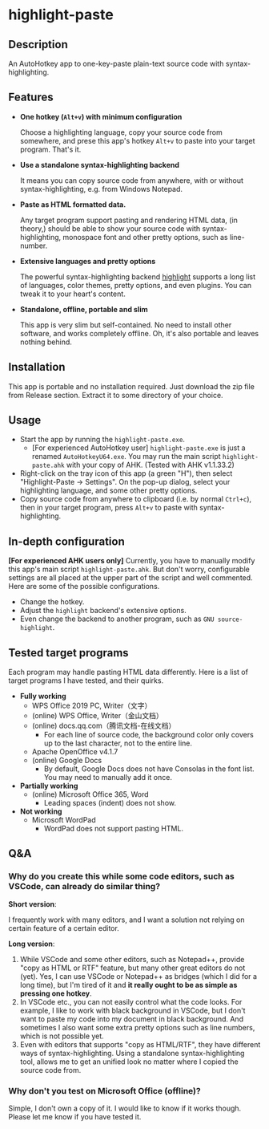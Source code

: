 ﻿# highlight-paste

## Description

An AutoHotkey app to one-key-paste plain-text source code with syntax-highlighting.

## Features

- **One hotkey (`Alt+v`) with minimum configuration**
  
  Choose a highlighting language, copy your source code from somewhere, and prese this app's hotkey `Alt+v` to paste into your target program. That's it.

- **Use a standalone syntax-highlighting backend**
  
  It means you can copy source code from anywhere, with or without syntax-highlighting, e.g. from Windows Notepad.

- **Paste as HTML formatted data.**
  
  Any target program support pasting and rendering HTML data, (in theory,) should be able to show your source code with syntax-highlighting, monospace font and other pretty options, such as line-number.

- **Extensive languages and pretty options**
  
  The powerful syntax-highlighting backend [highlight](https://gitlab.com/saalen/highlight) supports a long list of languages, color themes, pretty options, and even plugins. You can tweak it to your heart's content.

- **Standalone, offline, portable and slim**

  This app is very slim but self-contained. No need to install other software, and works completely offline. Oh, it's also portable and leaves nothing behind.

## Installation

This app is portable and no installation required. Just download the zip file from Release section. Extract it to some directory of your choice.

## Usage

- Start the app by running the `highlight-paste.exe`.
  - [For experienced AutoHotkey user] `highlight-paste.exe` is just a renamed `AutoHotkeyU64.exe`. You may run the main script `highlight-paste.ahk` with your copy of AHK. (Tested with AHK v1.1.33.2)
- Right-click on the tray icon of this app (a green "H"), then select "Highlight-Paste -> Settings". On the pop-up dialog, select your highlighting language, and some other pretty options.
- Copy source code from anywhere to clipboard (i.e. by normal `Ctrl+c`), then in your target program, press `Alt+v` to paste with syntax-highlighting.

## In-depth configuration

**[For experienced AHK users only]** Currently, you have to manually modify this app's main script `highlight-paste.ahk`. But don't worry, configurable settings are all placed at the upper part of the script and well commented. Here are some of the possible configurations.

- Change the hotkey.
- Adjust the `highlight` backend's extensive options.
- Even change the backend to another program, such as `GNU source-highlight`.

## Tested target programs

Each program may handle pasting HTML data differently. Here is a list of target programs I have tested, and their quirks.

- **Fully working**
  - WPS Office 2019 PC, Writer（文字）
  - (online) WPS Office, Writer（金山文档）
  - (online) docs.qq.com（腾讯文档-在线文档）
    - For each line of source code, the background color only covers up to the last character, not to the entire line.
  - Apache OpenOffice v4.1.7
  - (online) Google Docs
    - By default, Google Docs does not have Consolas in the font list. You may need to manually add it once.
- **Partially working**
  - (online) Microsoft Office 365, Word
    - Leading spaces (indent) does not show.
- **Not working**
  - Microsoft WordPad
    - WordPad does not support pasting HTML.

## Q&A

### Why do you create this while some code editors, such as VSCode, can already do similar thing?

**Short version**:

I frequently work with many editors, and I want a solution not relying on certain feature of a certain editor.

**Long version**:

1. While VSCode and some other editors, such as Notepad++, provide "copy as HTML or RTF" feature, but many other great editors do not (yet). Yes, I can use VSCode or Notepad++ as bridges (which I did for a long time), but I'm tired of it and **it really ought to be as simple as pressing one hotkey**.
2. In VSCode etc., you can not easily control what the code looks. For example, I like to work with black background in VSCode, but I don't want to paste my code into my document in black background. And sometimes I also want some extra pretty options such as line numbers, which is not possible yet.
3. Even with editors that supports "copy as HTML/RTF", they have different ways of syntax-highlighting. Using a standalone syntax-highlighting tool, allows me to get an unified look no matter where I copied the source code from.

### Why don't you test on Microsoft Office (offline)?

Simple, I don't own a copy of it. I would like to know if it works though. Please let me know if you have tested it.
